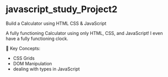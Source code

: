 # javascript_study_Project2
Build a Calculator using HTML CSS & JavaScript


A fully functioning Calculator using only HTML, CSS, and JavaScript! 
I even have a fully functioning clock.


🔑 Key Concepts:
- CSS Grids
- DOM Manipulation
- dealing with types in JavaScript
